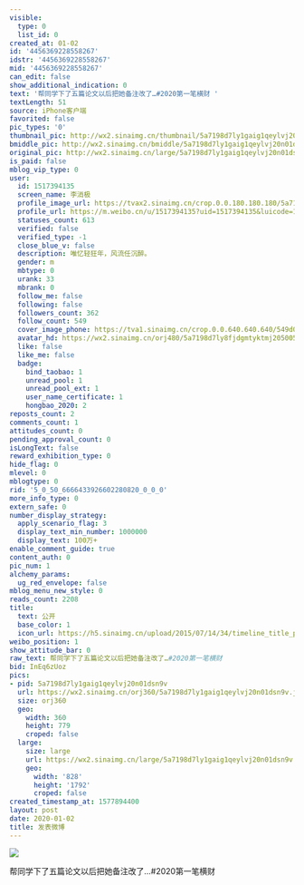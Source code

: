 ```yaml
---
visible:
  type: 0
  list_id: 0
created_at: 01-02
id: '4456369228558267'
idstr: '4456369228558267'
mid: '4456369228558267'
can_edit: false
show_additional_indication: 0
text: '帮同学下了五篇论文以后把她备注改了…#2020第一笔横财 '
textLength: 51
source: iPhone客户端
favorited: false
pic_types: '0'
thumbnail_pic: http://wx2.sinaimg.cn/thumbnail/5a7198d7ly1gaig1qeylvj20n01dsn9v.jpg
bmiddle_pic: http://wx2.sinaimg.cn/bmiddle/5a7198d7ly1gaig1qeylvj20n01dsn9v.jpg
original_pic: http://wx2.sinaimg.cn/large/5a7198d7ly1gaig1qeylvj20n01dsn9v.jpg
is_paid: false
mblog_vip_type: 0
user:
  id: 1517394135
  screen_name: 李消极
  profile_image_url: https://tvax2.sinaimg.cn/crop.0.0.180.180.180/5a7198d7ly8fjdgmtyktmj20500500so.jpg?KID=imgbed,tva&Expires=1606399217&ssig=mm5qVT9M2D
  profile_url: https://m.weibo.cn/u/1517394135?uid=1517394135&luicode=10000011&lfid=2304131517394135_-_WEIBO_SECOND_PROFILE_WEIBO
  statuses_count: 613
  verified: false
  verified_type: -1
  close_blue_v: false
  description: 唯忆轻狂年，风流任沉醉。
  gender: m
  mbtype: 0
  urank: 33
  mbrank: 0
  follow_me: false
  following: false
  followers_count: 362
  follow_count: 549
  cover_image_phone: https://tva1.sinaimg.cn/crop.0.0.640.640.640/549d0121tw1egm1kjly3jj20hs0hsq4f.jpg
  avatar_hd: https://wx2.sinaimg.cn/orj480/5a7198d7ly8fjdgmtyktmj20500500so.jpg
  like: false
  like_me: false
  badge:
    bind_taobao: 1
    unread_pool: 1
    unread_pool_ext: 1
    user_name_certificate: 1
    hongbao_2020: 2
reposts_count: 2
comments_count: 1
attitudes_count: 0
pending_approval_count: 0
isLongText: false
reward_exhibition_type: 0
hide_flag: 0
mlevel: 0
mblogtype: 0
rid: '5_0_50_6666433926602280820_0_0_0'
more_info_type: 0
extern_safe: 0
number_display_strategy:
  apply_scenario_flag: 3
  display_text_min_number: 1000000
  display_text: 100万+
enable_comment_guide: true
content_auth: 0
pic_num: 1
alchemy_params:
  ug_red_envelope: false
mblog_menu_new_style: 0
reads_count: 2208
title:
  text: 公开
  base_color: 1
  icon_url: https://h5.sinaimg.cn/upload/2015/07/14/34/timeline_title_public_default.png
weibo_position: 1
show_attitude_bar: 0
raw_text: 帮同学下了五篇论文以后把她备注改了…#2020第一笔横财 ​​​
bid: InEq6zUoz
pics:
- pid: 5a7198d7ly1gaig1qeylvj20n01dsn9v
  url: https://wx2.sinaimg.cn/orj360/5a7198d7ly1gaig1qeylvj20n01dsn9v.jpg
  size: orj360
  geo:
    width: 360
    height: 779
    croped: false
  large:
    size: large
    url: https://wx2.sinaimg.cn/large/5a7198d7ly1gaig1qeylvj20n01dsn9v.jpg
    geo:
      width: '828'
      height: '1792'
      croped: false
created_timestamp_at: 1577894400
layout: post
date: 2020-01-02
title: 发表微博
---
```


![](https://image.baidu.com/search/down?url=http://wx2.sinaimg.cn/large/5a7198d7ly1gaig1qeylvj20n01dsn9v.jpg)

帮同学下了五篇论文以后把她备注改了…#2020第一笔横财 


